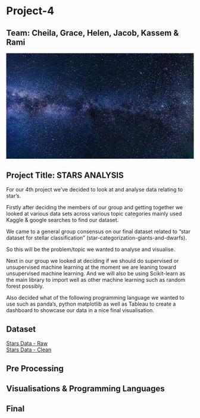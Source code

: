 # Project-4

## Team: Cheila, Grace, Helen, Jacob, Kassem & Rami

![stars](Images/milkyway.jpeg)

## Project Title: STARS ANALYSIS

For our 4th project we’ve decided to look at and analyse data relating to star’s. 

Firstly after deciding the members of our group and getting together we looked at  various data sets across various topic categories mainly used Kaggle & google searches to find our dataset.

We came to a general group consensus on our final dataset related to “star dataset for stellar classification” (star-categorization-giants-and-dwarfs). 

So this will be the problem/topic we wanted to analyse and visualise.

Next in our group we looked at deciding if we should do supervised or unsupervised machine learning at the moment we are leaning toward unsupervised 
machine learning. And we will also be using Scikit-learn as the main library to import well as other machine learning such as random forest possibly.

Also decided what of the following programming language we wanted to use such as panda’s, python matplotlib as well as Tableau to create a dashboard to 
showcase our data in a nice final visualisation.

## Dataset

[Stars Data - Raw](Resources/Star9999_raw.csv)   
[Stars Data - Clean](Resources/clean_stars.csv)

## Pre Processing


##  Visualisations & Programming Languages

## Final
